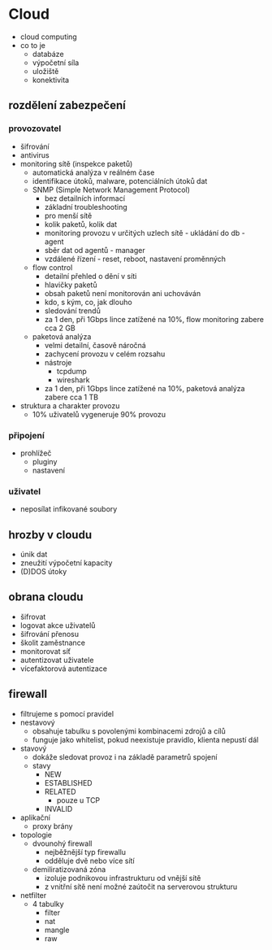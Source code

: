 # Cloud

- cloud computing
- co to je
  - databáze
  - výpočetní síla
  - uložiště
  - konektivita

## rozdělení zabezpečení

### provozovatel 

  - šifrování
  - antivirus
  - monitoring sítě (inspekce paketů)
    - automatická analýza v reálném čase
    - identifikace útoků, malware, potenciálních útoků dat
    - SNMP (Simple Network Management Protocol)
      - bez detailních informací
      - základní troubleshooting
      - pro menší sítě
      - kolik paketů, kolik dat
      - monitoring provozu v určitých uzlech sítě - ukládání do db - agent
      - sběr dat od agentů - manager
      - vzdálené řízení - reset, reboot, nastavení proměnných
    - flow control
      - detailní přehled o dění v síti
      - hlavičky paketů
      - obsah paketů není monitorován ani uchováván
      - kdo, s kým, co, jak dlouho
      - sledování trendů
      - za 1 den, při 1Gbps lince zatížené na 10%, flow monitoring zabere cca 2 GB
    - paketová analýza
      - velmi detailní, časově náročná
      - zachycení provozu v celém rozsahu
      - nástroje
        - tcpdump
        - wireshark
      - za 1 den, při 1Gbps lince zatížené na 10%, paketová analýza zabere cca 1 TB
  - struktura a charakter provozu
    - 10% uživatelů vygeneruje 90% provozu

### připojení

  - prohlížeč
    - pluginy
    - nastavení

### uživatel

- neposílat infikované soubory

## hrozby v cloudu

- únik dat
- zneužití výpočetní kapacity
- (D)DOS útoky

## obrana cloudu

- šifrovat
- logovat akce uživatelů
- šifrování přenosu
- školit zaměstnance
- monitorovat síť
- autentizovat uživatele
- vícefaktorová autentizace

## firewall

- filtrujeme s pomocí pravidel
- nestavový
  - obsahuje tabulku s povolenými kombinacemi zdrojů a cílů
  - funguje jako whitelist, pokud neexistuje pravidlo, klienta nepustí dál
- stavový
  - dokáže sledovat provoz i na základě parametrů spojení
  - stavy
    - NEW
    - ESTABLISHED
    - RELATED
      - pouze u TCP
    - INVALID
- aplikační
  - proxy brány
- topologie
  - dvounohý firewall
    - nejběžnější typ firewallu
    - odděluje dvě nebo více sítí
  - demiliratizovaná zóna
    - izoluje podnikovou infrastrukturu od vnější sítě
    - z vnitřní sítě není možné zaútočit na serverovou strukturu
- netfilter
  - 4 tabulky
    - filter
    - nat
    - mangle
    - raw
